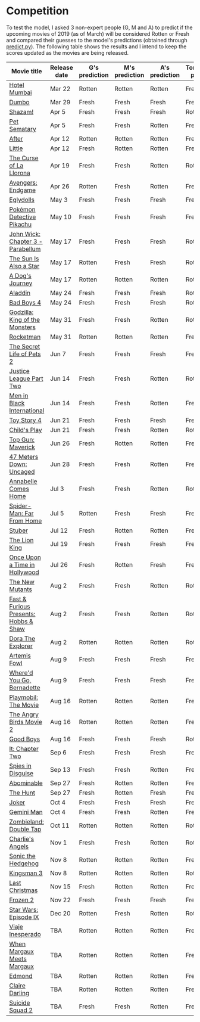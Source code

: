 # Competition
To test the model, I asked 3 non-expert people (G, M and A) to predict if the upcoming movies of 2019 (as of March) will be considered Rotten or Fresh and compared their guesses to the model's predictions (obtained through [predict.py](predict.py)).
The following table shows the results and I intend to keep the scores updated as the movies are being released.

| Movie title | Release date | G's prediction | M's prediction | A's prediction | Tomatology's prediction | Actual result |
| --- | --- | --- | --- | --- | --- | --- |
| [Hotel Mumbai](https://www.rottentomatoes.com/m/hotel_mumbai) | Mar 22 | Rotten | Rotten | Rotten | Fresh | - |
| [Dumbo](https://www.rottentomatoes.com/m/dumbo_2019) | Mar 29 | Fresh | Fresh | Fresh | Fresh | - |
| [Shazam!](https://www.rottentomatoes.com/m/shazam) | Apr 5 | Fresh | Fresh | Fresh | Rotten | - |
| [Pet Sematary](https://www.rottentomatoes.com/m/pet_sematary_2019) | Apr 5 | Fresh | Fresh | Rotten | Fresh | - |
| [After](https://www.rottentomatoes.com/m/after_2019) | Apr 12 | Rotten | Rotten | Rotten | Fresh | - |
| [Little](https://www.rottentomatoes.com/m/little_2019) | Apr 12 | Fresh | Rotten | Rotten | Fresh | - |
| [The Curse of La Llorona](https://www.rottentomatoes.com/m/the_curse_of_la_llorona_2019) | Apr 19 | Fresh | Fresh | Rotten | Rotten | - |
| [Avengers: Endgame](https://www.rottentomatoes.com/m/avengers_endgame) | Apr 26 | Rotten | Fresh | Rotten | Fresh | - |
| [Eglydolls](https://www.rottentomatoes.com/m/uglydolls) | May 3 | Fresh | Fresh | Fresh | Fresh | - |
| [Pokémon Detective Pikachu](https://www.rottentomatoes.com/m/pokemon_detective_pikachu) | May 10 | Fresh | Fresh | Fresh | Fresh | - |
| [John Wick: Chapter 3 - Parabellum](https://www.rottentomatoes.com/m/john_wick_chapter_3_parabellum) | May 17 | Fresh | Fresh | Fresh | Rotten | - |
| [The Sun Is Also a Star](https://www.rottentomatoes.com/m/the_sun_is_also_a_star) | May 17 | Rotten | Fresh | Fresh | Rotten | - |
| [A Dog's Journey](https://www.rottentomatoes.com/m/a_dogs_journey) | May 17 | Rotten | Rotten | Rotten | Rotten | - |
| [Aladdin](https://www.rottentomatoes.com/m/aladdin) | May 24 | Fresh | Fresh | Fresh | Rotten | - |
| [Bad Boys 4](https://www.rottentomatoes.com/m/bad_boys_4) | May 24 | Fresh | Fresh | Fresh | Rotten | - |
| [Godzilla: King of the Monsters](https://www.rottentomatoes.com/m/godzilla_king_of_the_monsters_2019) | May 31 | Fresh | Fresh | Rotten | Rotten | - |
| [Rocketman](https://www.rottentomatoes.com/m/rocketman_2019) | May 31 | Rotten | Rotten | Rotten | Fresh | - |
| [The Secret Life of Pets 2](https://www.rottentomatoes.com/m/the_secret_life_of_pets_2) | Jun 7 | Fresh | Fresh | Fresh | Fresh | - |
| [Justice League Part Two](https://www.rottentomatoes.com/m/justice_league_part_two_2019) | Jun 14 | Fresh | Fresh | Rotten | Rotten | - |
| [Men in Black International](https://www.rottentomatoes.com/m/men_in_black_international) | Jun 14 | Fresh | Fresh | Rotten | Fresh | - |
| [Toy Story 4](https://www.rottentomatoes.com/m/toy_story_4) | Jun 21 | Fresh | Fresh | Fresh | Fresh | - |
| [Child's Play](https://www.rottentomatoes.com/m/childs_play_2019) | Jun 21 | Fresh | Fresh | Rotten | Rotten | - |
| [Top Gun: Maverick](https://www.rottentomatoes.com/m/top_gun_maverick) | Jun 26 | Fresh | Rotten | Rotten | Fresh | - |
| [47 Meters Down: Uncaged](https://www.rottentomatoes.com/m/47_meters_down_uncaged) | Jun 28 | Fresh | Fresh | Rotten | Fresh | - |
| [Annabelle Comes Home](https://www.rottentomatoes.com/m/untitled_annabelle_film) | Jul 3 | Fresh | Fresh | Rotten | Rotten | - |
| [Spider-Man: Far From Home](https://www.rottentomatoes.com/m/spider_man_far_from_home) | Jul 5 | Rotten | Fresh | Fresh | Fresh | - |
| [Stuber](https://www.rottentomatoes.com/m/stuber) | Jul 12 | Fresh | Rotten | Rotten | Fresh | - |
| [The Lion King](https://www.rottentomatoes.com/m/the_lion_king_2019) | Jul 19 | Fresh | Fresh | Fresh | Fresh | - |
| [Once Upon a Time in Hollywood](https://www.rottentomatoes.com/m/once_upon_a_time_in_hollywood) | Jul 26 | Fresh | Rotten | Fresh | Fresh | - |
| [The New Mutants](https://www.rottentomatoes.com/m/the_new_mutants) | Aug 2 | Fresh | Fresh | Rotten | Rotten | - |
| [Fast & Furious Presents: Hobbs & Shaw](https://www.rottentomatoes.com/m/fast_and_furious_presents_hobbs_and_shaw) | Aug 2 | Fresh | Fresh | Rotten | Rotten | - |
| [Dora The Explorer](https://www.rottentomatoes.com/m/dora_the_explorer_2019) | Aug 2 | Rotten | Rotten | Rotten | Rotten | - |
| [Artemis Fowl](https://www.rottentomatoes.com/m/artemis_fowl_2019) | Aug 9 | Fresh | Fresh | Fresh | Fresh | - |
| [Where'd You Go, Bernadette](https://www.rottentomatoes.com/m/whered_you_go_bernadette) | Aug 9 | Fresh | Fresh | Fresh | Fresh | - |
| [Playmobil: The Movie](https://www.rottentomatoes.com/m/playmobil_the_movie) | Aug 16 | Rotten | Rotten | Rotten | Fresh | - |
| [The Angry Birds Movie 2](https://www.rottentomatoes.com/m/the_angry_birds_movie_2) | Aug 16 | Rotten | Rotten | Rotten | Fresh | - |
| [Good Boys](https://www.rottentomatoes.com/m/good_boys_2019) | Aug 16 | Fresh | Fresh | Fresh | Rotten | - |
| [It: Chapter Two](https://www.rottentomatoes.com/m/it_chapter_two) | Sep 6 | Fresh | Fresh | Fresh | Fresh | - |
| [Spies in Disguise](https://www.rottentomatoes.com/m/spies_in_disguise) | Sep 13 | Fresh | Fresh | Rotten | Fresh | - |
| [Abominable](https://www.rottentomatoes.com/m/abominable) | Sep 27 | Fresh | Rotten | Rotten | Fresh | - |
| [The Hunt](https://www.rottentomatoes.com/m/the_hunt_2019) | Sep 27 | Fresh | Rotten | Fresh | Fresh | - |
| [Joker](https://www.rottentomatoes.com/m/joker_2019) | Oct 4 | Fresh | Fresh | Fresh | Fresh | - |
| [Gemini Man](https://www.rottentomatoes.com/m/gemini_man_2019) | Oct 4 | Fresh | Fresh | Rotten | Fresh | - |
| [Zombieland: Double Tap](https://www.rottentomatoes.com/m/zombieland_double_tap) | Oct 11 | Rotten | Rotten | Rotten | Rotten | - |
| [Charlie's Angels](https://www.rottentomatoes.com/m/charlies_angels_2019) | Nov 1 | Fresh | Fresh | Rotten | Rotten | - |
| [Sonic the Hedgehog](https://www.rottentomatoes.com/m/sonic_the_hedgehog_2019) | Nov 8 | Rotten | Rotten | Rotten | Fresh | - |
| [Kingsman 3](https://www.rottentomatoes.com/m/kingsman_3) | Nov 8 | Rotten | Rotten | Rotten | Rotten | - |
| [Last Christmas](https://www.rottentomatoes.com/m/last_christmas_2019) | Nov 15 | Fresh | Rotten | Rotten | Fresh | - |
| [Frozen 2](https://www.rottentomatoes.com/m/frozen_2) | Nov 22 | Fresh | Fresh | Fresh | Fresh | - |
| [Star Wars: Episode IX](https://www.rottentomatoes.com/m/star_wars_episode_ix) | Dec 20 | Rotten | Fresh | Rotten | Rotten | - |
| [Viaje Inesperado](https://www.rottentomatoes.com/m/viaje_inesperado) | TBA | Rotten | Rotten | Rotten | Fresh | - |
| [When Margaux Meets Margaux](https://www.rottentomatoes.com/m/when_margaux_meets_margaux) | TBA | Rotten | Rotten | Rotten | Fresh | - |
| [Edmond](https://www.rottentomatoes.com/m/edmond_2018) | TBA | Rotten | Rotten | Rotten | Fresh | - |
| [Claire Darling](https://www.rottentomatoes.com/m/claire_darling) | TBA | Rotten | Rotten | Rotten | Fresh | - |
| [Suicide Squad 2](https://www.rottentomatoes.com/m/suicide_squad_2) | TBA | Fresh | Fresh | Rotten | Fresh | - |

